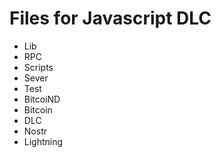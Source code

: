 # Files for Javascript DLC

- Lib
- RPC
- Scripts
- Sever
- Test
- BitcoiND
- Bitcoin
- DLC
- Nostr
- Lightning
